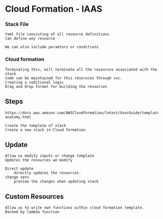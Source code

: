# Cloud Formation - IAAS

### Stack File
	Yaml file consisting of all resource definitions
    Can define any resource

	We can also include paramters or conditions

### Cloud formation
	
	Terminating this, will terminate all the resources associated with the stack
	Code can be maintained for this resoruces through svc.
	Creating a coditional logic
	Drag and Drop format for building the resources

## Steps 
	https://docs.aws.amazon.com/AWSCloudFormation/latest/UserGuide/template-anatomy.html

	Create the template of stack
	Create a new stack in Cloud formation


## Update
	Allow us modify inputs or change template  
	Updates the resources we modify  
	
	Direct update 
		directly updates the resources.
	change sets
		preview the changes when updating stack

## Custom Resources
	Allow us to write own functions within cloud formation template.
	Backed by lambda function



	
